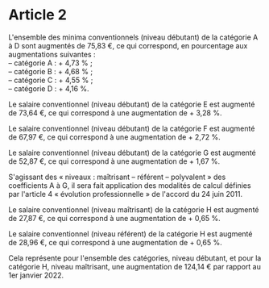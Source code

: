 # Article 2

L'ensemble des minima conventionnels (niveau débutant) de la catégorie A à D sont augmentés de 75,83 €, ce qui correspond, en pourcentage aux augmentations suivantes :  
 – catégorie A : + 4,73 % ;  
 – catégorie B : + 4,68 % ;  
 – catégorie C : + 4,55 % ;  
 – catégorie D : + 4,16 %.

Le salaire conventionnel (niveau débutant) de la catégorie E est augmenté de 73,64 €, ce qui correspond à une augmentation de + 3,28 %.

Le salaire conventionnel (niveau débutant) de la catégorie F est augmenté de 67,97 €, ce qui correspond à une augmentation de + 2,72 %.

Le salaire conventionnel (niveau débutant) de la catégorie G est augmenté de 52,87 €, ce qui correspond à une augmentation de + 1,67 %.

S'agissant des « niveaux : maîtrisant – référent – polyvalent » des coefficients A à G, il sera fait application des modalités de calcul définies par l'article 4 « évolution professionnelle » de l'accord du 24 juin 2011.

Le salaire conventionnel (niveau maîtrisant) de la catégorie H est augmenté de 27,87 €, ce qui correspond à une augmentation de + 0,65 %.

Le salaire conventionnel (niveau référent) de la catégorie H est augmenté de 28,96 €, ce qui correspond à une augmentation de + 0,65 %.

Cela représente pour l'ensemble des catégories, niveau débutant, et pour la catégorie H, niveau maîtrisant, une augmentation de 124,14 € par rapport au 1er janvier 2022.

